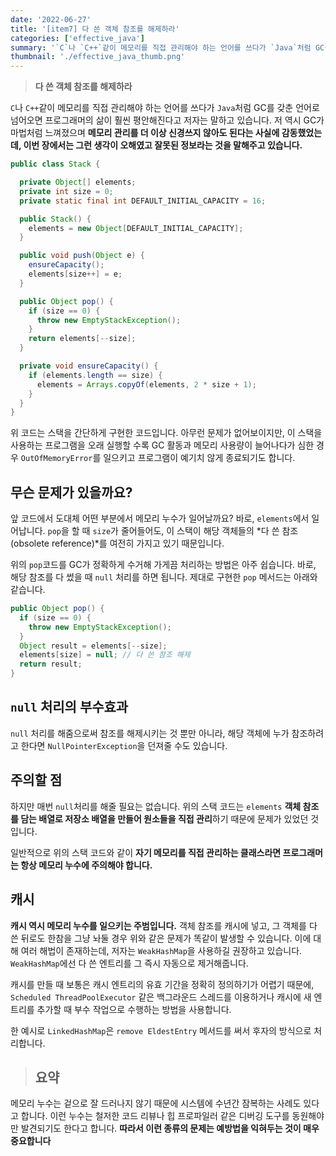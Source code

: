 ```yaml
---
date: '2022-06-27'
title: '[item7] 다 쓴 객체 참조를 해제하라'
categories: ['effective_java']
summary: '`C`나 `C++`같이 메모리를 직접 관리해야 하는 언어를 쓰다가 `Java`처럼 GC를 갖춘 언어로 넘어오면 프로그래머의 삶이 훨씬 평안해진다고 저자는 말하고 있습니다.'
thumbnail: './effective_java_thumb.png'
---
```


> **다 쓴 객체 참조를 해제하라**

`C`나 `C++`같이 메모리를 직접 관리해야 하는 언어를 쓰다가 `Java`처럼 GC를 갖춘 언어로 넘어오면 프로그래머의 삶이 훨씬 평안해진다고 저자는 말하고 있습니다. 저 역시 GC가 마법처럼 느껴졌으며 **메모리 관리를 더 이상 신경쓰지 않아도 된다는 사실에 감동했었는데, 이번 장에서는 그런 생각이 오해였고 잘못된 정보라는 것을 말해주고 있습니다.**

```java
public class Stack {

  private Object[] elements;
  private int size = 0;
  private static final int DEFAULT_INITIAL_CAPACITY = 16;

  public Stack() {
    elements = new Object[DEFAULT_INITIAL_CAPACITY];
  }

  public void push(Object e) {
    ensureCapacity();
    elements[size++] = e;
  }

  public Object pop() {
    if (size == 0) {
      throw new EmptyStackException();
    }
    return elements[--size];
  }

  private void ensureCapacity() {
    if (elements.length == size) {
      elements = Arrays.copyOf(elements, 2 * size + 1);
    }
  }
}
```

위 코드는 스택을 간단하게 구현한 코드입니다. 아무런 문제가 없어보이지만, 이 스택을 사용하는 프로그램을 오래 실행할 수록 GC 활동과 메모리 사용량이 늘어나다가 심한 경우 `OutOfMemoryError`를 일으키고 프로그램이 예기치 않게 종료되기도 합니다.

## 무슨 문제가 있을까요?
앞 코드에서 도대체 어떤 부분에서 메모리 누수가 일어날까요?
바로, `elements`에서 일어납니다. `pop`을 할 때 `size`가 줄어들어도, 이 스택이 해당 객체들의 *다 쓴 참조(obsolete reference)*를 여전히 가지고 있기 때문입니다.

위의 `pop`코드를 GC가 정확하게 수거해 가게끔 처리하는 방법은 아주 쉽습니다. 바로, 해당 참조를 다 썼을 때 `null` 처리를 하면 됩니다. 제대로 구현한 `pop` 메서드는 아래와 같습니다.

```java
public Object pop() {
  if (size == 0) {
    throw new EmptyStackException();
  }
  Object result = elements[--size];
  elements[size] = null; // 다 쓴 참조 해제
  return result;
}
```

## `null` 처리의 부수효과
`null` 처리를 해줌으로써 참조를 해제시키는 것 뿐만 아니라, 해당 객체에 누가 참조하려고 한다면 `NullPointerException`을 던져줄 수도 있습니다.

## 주의할 점
하지만 매번 `null`처리를 해줄 필요는 없습니다. 위의 스택 코드는 `elements` **객체 참조를 담는 배열로 저장소 배열을 만들어 원소들을 직접 관리**하기 때문에 문제가 있었던 것입니다.

일반적으로 위의 스택 코드와 같이 **자기 메모리를 직접 관리하는 클래스라면 프로그래머는 항상 메모리 누수에 주의해야 합니다.**

## 캐시
**캐시 역시 메모리 누수를 일으키는 주범입니다.** 객체 참조를 캐시에 넣고, 그 객체를 다 쓴 뒤로도 한참을 그냥 놔둘 경우 위와 같은 문제가 똑같이 발생할 수 있습니다. 이에 대해 여러 해법이 존재하는데, 저자는 `WeakHashMap`을 사용하길 권장하고 있습니다. `WeakHashMap`에선 다 쓴 엔트리를 그 즉시 자동으로 제거해줍니다.

캐시를 만들 때 보통은 캐시 엔트리의 유효 기간을 정확히 정의하기가 어렵기 때문에, `Scheduled ThreadPoolExecutor` 같은 백그라운드 스레드를 이용하거나 캐시에 새 엔트리를 추가할 때 부수 작업으로 수행하는 방법을 사용합니다. 

한 예시로 `LinkedHashMap`은 `remove EldestEntry` 메서드를 써서 후자의 방식으로 처리합니다.

> ## 요약
메모리 누수는 겉으로 잘 드러나지 않기 때문에 시스템에 수년간 잠복하는 사례도 있다고 합니다. 이런 누수는 철저한 코드 리뷰나 힙 프로파일러 같은 디버깅 도구를 동원해야만 발견되기도 한다고 합니다. **따라서 이런 종류의 문제는 예방법을 익혀두는 것이 매우 중요합니다**
